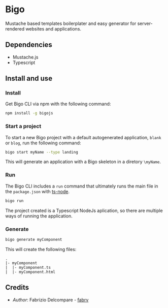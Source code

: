 # Bigo
Mustache based templates boilerplater and easy generator for server-rendered websites and applications.

## Dependencies
- Mustache.js
- Typescript

## Install and use
### Install
Get Bigo CLI via npm with the following command:
```bash
npm install -g bigojs
```

### Start a project
To start a new Bigo project with a default autogenerated application, `blank` or `blog`, run the following command:
```bash
bigo start myName --type landing
```

This will generate an application with a Bigo skeleton in a diretory `\myName`.

### Run
The Bigo CLI includes a `run` command that ultimately runs the main file in the `package.json` with [ts-node](https://www.npmjs.com/package/ts-node). 
```bash
bigo run
```
The project created is a Typescript NodeJs aplication, so there are multiple ways of running the application.

### Generate
```bash
bigo generate myComponent
```
This will create the following files:
```
.
|- myComponent
|  |- myComponent.ts
|  |- myComponent.html
```

## Credits
* *Author*: Fabrizio Delcompare - [fabrv](https://github.com/fabrv)